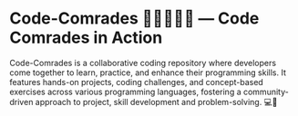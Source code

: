 # Code-Comrades 👨‍💻🤝👩‍💻 — Code Comrades in Action
Code-Comrades is a collaborative coding repository where developers come together to learn, practice, and enhance their programming skills. It features hands-on projects, coding challenges, and concept-based exercises across various programming languages, fostering a community-driven approach to project, skill development and problem-solving. 💻🚀
